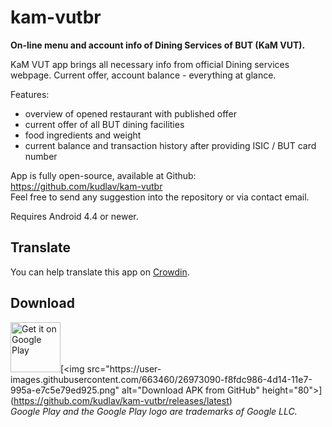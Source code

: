 # kam-vutbr

**On-line menu and account info of Dining Services of BUT (KaM VUT).**

KaM VUT app brings all necessary info from official Dining services webpage. Current offer, account balance - everything at glance.

Features:
- overview of opened restaurant with published offer
- current offer of all BUT dining facilities
- food ingredients and weight
- current balance and transaction history after providing ISIC / BUT card number

App is fully open-source, available at Github: https://github.com/kudlav/kam-vutbr  
Feel free to send any suggestion into the repository or via contact email.

Requires Android 4.4 or newer.

## Translate

You can help translate this app on [Crowdin](https://crowdin.com/project/kam-vut).

## Download

[<img src="https://play.google.com/intl/en_us/badges/images/generic/en_badge_web_generic.png" alt="Get it on Google Play" height="80">](https://play.google.com/store/apps/details?id=com.kudlav.kam&utm_source=github&pcampaignid=pcampaignidMKT-Other-global-all-co-prtnr-py-PartBadge-Mar2515-1')[<img src="https://user-images.githubusercontent.com/663460/26973090-f8fdc986-4d14-11e7-995a-e7c5e79ed925.png" alt="Download APK from GitHub" height="80">](https://github.com/kudlav/kam-vutbr/releases/latest)  
*Google Play and the Google Play logo are trademarks of Google LLC.*
